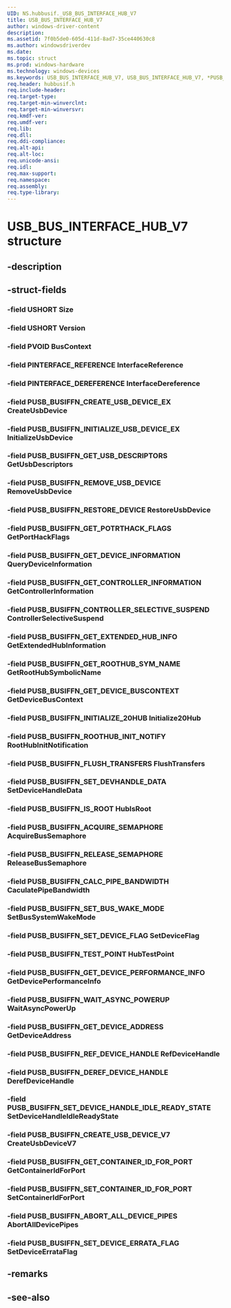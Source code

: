 ```yaml
---
UID: NS.hubbusif._USB_BUS_INTERFACE_HUB_V7
title: USB_BUS_INTERFACE_HUB_V7
author: windows-driver-content
description: 
ms.assetid: 7f0b5de0-605d-411d-8ad7-35ce440630c8
ms.author: windowsdriverdev
ms.date: 
ms.topic: struct
ms.prod: windows-hardware
ms.technology: windows-devices
ms.keywords: USB_BUS_INTERFACE_HUB_V7, USB_BUS_INTERFACE_HUB_V7, *PUSB_BUS_INTERFACE_HUB_V7
req.header: hubbusif.h
req.include-header:
req.target-type:
req.target-min-winverclnt:
req.target-min-winversvr:
req.kmdf-ver:
req.umdf-ver:
req.lib:
req.dll:
req.ddi-compliance:
req.alt-api:
req.alt-loc:
req.unicode-ansi:
req.idl:
req.max-support:
req.namespace:
req.assembly:
req.type-library:
---
```


# USB_BUS_INTERFACE_HUB_V7 structure

## -description



## -struct-fields

### -field USHORT Size			
 	
### -field USHORT Version			
 	
### -field PVOID BusContext			
 	
### -field PINTERFACE_REFERENCE InterfaceReference			
 	
### -field PINTERFACE_DEREFERENCE InterfaceDereference			
 	
### -field PUSB_BUSIFFN_CREATE_USB_DEVICE_EX CreateUsbDevice			
 	
### -field PUSB_BUSIFFN_INITIALIZE_USB_DEVICE_EX InitializeUsbDevice			
 	
### -field PUSB_BUSIFFN_GET_USB_DESCRIPTORS GetUsbDescriptors			
 	
### -field PUSB_BUSIFFN_REMOVE_USB_DEVICE RemoveUsbDevice			
 	
### -field PUSB_BUSIFFN_RESTORE_DEVICE RestoreUsbDevice			
 	
### -field PUSB_BUSIFFN_GET_POTRTHACK_FLAGS GetPortHackFlags			
 	
### -field PUSB_BUSIFFN_GET_DEVICE_INFORMATION QueryDeviceInformation			
 	
### -field PUSB_BUSIFFN_GET_CONTROLLER_INFORMATION GetControllerInformation			
 	
### -field PUSB_BUSIFFN_CONTROLLER_SELECTIVE_SUSPEND ControllerSelectiveSuspend			
 	
### -field PUSB_BUSIFFN_GET_EXTENDED_HUB_INFO GetExtendedHubInformation			
 	
### -field PUSB_BUSIFFN_GET_ROOTHUB_SYM_NAME GetRootHubSymbolicName			
 	
### -field PUSB_BUSIFFN_GET_DEVICE_BUSCONTEXT GetDeviceBusContext			
 	
### -field PUSB_BUSIFFN_INITIALIZE_20HUB Initialize20Hub			
 	
### -field PUSB_BUSIFFN_ROOTHUB_INIT_NOTIFY RootHubInitNotification			
 	
### -field PUSB_BUSIFFN_FLUSH_TRANSFERS FlushTransfers			
 	
### -field PUSB_BUSIFFN_SET_DEVHANDLE_DATA SetDeviceHandleData			
 	
### -field PUSB_BUSIFFN_IS_ROOT HubIsRoot			
 	
### -field PUSB_BUSIFFN_ACQUIRE_SEMAPHORE AcquireBusSemaphore			
 	
### -field PUSB_BUSIFFN_RELEASE_SEMAPHORE ReleaseBusSemaphore			
 	
### -field PUSB_BUSIFFN_CALC_PIPE_BANDWIDTH CaculatePipeBandwidth			
 	
### -field PUSB_BUSIFFN_SET_BUS_WAKE_MODE SetBusSystemWakeMode			
 	
### -field PUSB_BUSIFFN_SET_DEVICE_FLAG SetDeviceFlag			
 	
### -field PUSB_BUSIFFN_TEST_POINT HubTestPoint			
 	
### -field PUSB_BUSIFFN_GET_DEVICE_PERFORMANCE_INFO GetDevicePerformanceInfo			
 	
### -field PUSB_BUSIFFN_WAIT_ASYNC_POWERUP WaitAsyncPowerUp			
 	
### -field PUSB_BUSIFFN_GET_DEVICE_ADDRESS GetDeviceAddress			
 	
### -field PUSB_BUSIFFN_REF_DEVICE_HANDLE RefDeviceHandle			
 	
### -field PUSB_BUSIFFN_DEREF_DEVICE_HANDLE DerefDeviceHandle			
 	
### -field PUSB_BUSIFFN_SET_DEVICE_HANDLE_IDLE_READY_STATE SetDeviceHandleIdleReadyState			
 	
### -field PUSB_BUSIFFN_CREATE_USB_DEVICE_V7 CreateUsbDeviceV7			
 	
### -field PUSB_BUSIFFN_GET_CONTAINER_ID_FOR_PORT GetContainerIdForPort			
 	
### -field PUSB_BUSIFFN_SET_CONTAINER_ID_FOR_PORT SetContainerIdForPort			
 	
### -field PUSB_BUSIFFN_ABORT_ALL_DEVICE_PIPES AbortAllDevicePipes			
 	
### -field PUSB_BUSIFFN_SET_DEVICE_ERRATA_FLAG SetDeviceErrataFlag			
 	
## -remarks

## -see-also